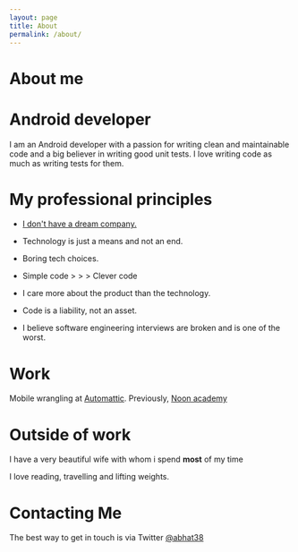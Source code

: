 ```yaml
---
layout: page
title: About
permalink: /about/
---
```


# **About me**

# **Android developer**
I am an Android developer with a passion for writing clean and maintainable code and a big believer in writing good unit tests. I love writing code as much as writing tests for them.


# **My professional principles**
- [I don't have a dream company.](https://workchronicles.com/dream-job/)

- Technology is just a means and not an end.

- Boring tech choices.

- Simple code > > > Clever code

- I care more about the product than the technology.

- Code is a liability, not an asset.

- I believe software engineering interviews are broken and is one of the worst.


# **Work**
Mobile wrangling at [Automattic](https://automattic.com/). Previously, [Noon academy](https://play.google.com/store/apps/details?id=com.noonEdu.k12App&hl=en_IN)


# **Outside of work**
I have a very beautiful wife with whom i spend **most** of my time

I love reading, travelling and lifting weights.


# **Contacting Me**
The best way to get in touch is via Twitter [@abhat38](https://twitter.com/abhat38)


